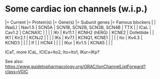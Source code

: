 # Some cardiac ion channels (w.i.p.)

|= Current |= Protein(s) |= Gene(s)     |= Subunit genes             |= Famous blockers |
| INa(L)   | Nav1.5      | SCN5A        | SCN1B, SCN2B, SCN3B, SCN4B | TTX              |
| ICaL     | Cav1.2      | CACNA1C      |                            |                  |
| IKr      | Kv11.1      | KCNH2 (hERG) | KCNE2                      | Dofetilide       |
| IK1      | Kir2.1      | KCNJ2        |                            |                  |
| IKs      | Kv7.1       | KCNQ1, KCNE1 |                            |                  |
| Ito      | Kv4.3       | KCND3        |                            |                  |
| If       |             | HCN4         |                            |                  |
| IKur     | Kv1.5       | KCNA5        |                            |                  |

ICaT, more ICaL, IClCa=Ito2, Ito=Ito1, IKur=IKp?

See also: https://www.guidetopharmacology.org/GRAC/IonChannelListForward?class=VGIC

